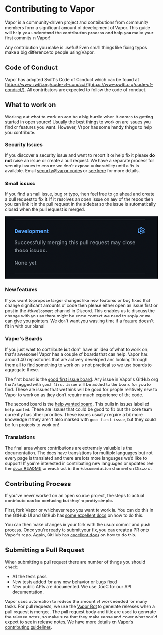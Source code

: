 # Contributing to Vapor

Vapor is a community-driven project and contributions from community members form a significant amount of development of Vapor. This guide will help you understand the contribution process and help you make your first commits in Vapor!

Any contribution you make is useful! Even small things like fixing typos make a big difference to people using Vapor.

## Code of Conduct

Vapor has adopted Swift's Code of Conduct which can be found at [https://www.swift.org/code-of-conduct/](https://www.swift.org/code-of-conduct/). All contributors are expected to follow the code of conduct.

## What to work on

Working out what to work on can be a big hurdle when it comes to getting started in open source! Usually the best things to work on are issues you find or features you want. However, Vapor has some handy things to help you contribute.

### Security Issues

If you discover a security issue and want to report it or help fix it please **do not** raise an issue or create a pull request. We have a separate process for security issues to ensure we don't expose vulnerability until a fix is available. Email security@vapor.codes or [see here](https://github.com/vapor/.github/blob/main/SECURITY.md) for more details.

### Small issues

If you find a small issue, bug or typo, then feel free to go ahead and create a pull request to fix it. If it resolves an open issue on any of the repos then you can link it in the pull request in the sidebar so the issue is automatically closed when the pull request is merged.

![GitHub Link Issue](../images/github-link-issue.png)

### New features

If you want to propose larger changes like new features or bug fixes that change significant amounts of code then please either open an issue first or post in the `#development` channel in Discord. This enables us to discuss the change with you as there might be some context we need to apply or we can give you pointers. We don't want you wasting time if a feature doesn't fit in with our plans!

### Vapor's Boards

If you just want to contribute but don't have an idea of what to work on, that's awesome! Vapor has a couple of boards that can help. Vapor has around 40 repositories that are actively developed and looking through them all to find something to work on is not practical so we use boards to aggregate these.

The first board is the [good first issue board](https://github.com/orgs/vapor/projects/10). Any issue in Vapor's GitHub org that's tagged with `good first issue` will be added to the board for you to find. These are issues that we think will be good for people relatively new to Vapor to work on as they don't require much experience of the code.

The second board is the [help wanted board](https://github.com/orgs/vapor/projects/11). This pulls in issues labelled `help wanted`. These are issues that could be good to fix but the core team currently has other priorities. These issues usually require a bit more knowledge if they aren't also marked with `good first issue`, but they could be fun projects to work on!

### Translations

The final area where contributions are extremely valuable is the documentation. The docs have translations for multiple languages but not every page is translated and there are lots more languages we'd like to support! If you're interested in contributing new languages or updates see the [docs README](https://github.com/vapor/docs#translating) or reach out in the `#documentation` channel on Discord.

## Contributing Process

If you've never worked on an open source project, the steps to actual contribute can be confusing but they're pretty simple.

First, fork Vapor or whichever repo you want to work in. You can do this in the GitHub UI and GitHub has [some excellent docs](https://docs.github.com/en/get-started/quickstart/fork-a-repo) on how to do this.

You can then make changes in your fork with the usual commit and push process. Once you're ready to submit your fix, you can create a PR onto Vapor's repo. Again, GitHub has [excellent docs](https://docs.github.com/en/pull-requests/collaborating-with-pull-requests/proposing-changes-to-your-work-with-pull-requests/creating-a-pull-request-from-a-fork) on how to do this.

## Submitting a Pull Request

When submitting a pull request there are number of things you should check:

* All the tests pass
* New tests added for any new behavior or bugs fixed
* New public APIs are documented. We use DocC for our API documentation.

Vapor uses automation to reduce the amount of work needed for many tasks. For pull requests, we use the [Vapor Bot](https://github.com/VaporBot) to generate releases when a pull request is merged. The pull request body and title are used to generate the release notes, so make sure that they make sense and cover what you'd expect to see in release notes. We have more details on [Vapor's contributing guidelines](https://github.com/vapor/vapor/blob/main/.github/contributing.md#release-title).
